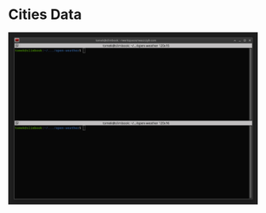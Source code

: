 # Cities Data

<img src="https://github.com/TomaszWaszczyk/open-weather/blob/master/weather.gif?raw=true"/>
